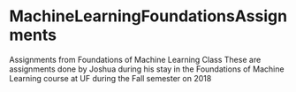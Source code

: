 # MachineLearningFoundationsAssignments
Assignments from Foundations of Machine Learning Class
These are assignments done by Joshua during his stay in the Foundations of Machine Learning course at UF during the Fall semester on 2018
